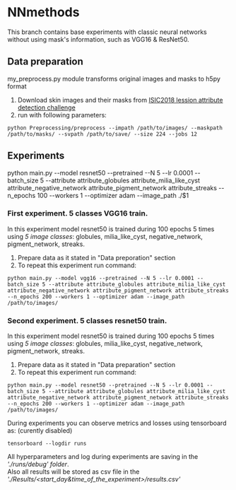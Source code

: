 # NNmethods
This branch contains base experiments with classic neural networks without using mask's information, such as VGG16 & ResNet50.

## Data preparation
my_preprocess.py module transforms original images and masks to h5py format

1. Download skin images and their masks from [ISIC2018 lession attribute detection challenge](https://challenge.kitware.com/#phase/5abcbb6256357d0139260e5f)
2. run with following parameters:
~~~~
python Preprocessing/preprocess --impath /path/to/images/ --maskpath /path/to/masks/ --svpath /path/to/save/ --size 224 --jobs 12
~~~~
## Experiments
python main.py --model resnet50 --pretrained --N 5 --lr 0.0001 --batch_size 5 --attribute attribute_globules attribute_milia_like_cyst attribute_negative_network attribute_pigment_network attribute_streaks  --n_epochs 100 --workers 1 --optimizer adam --image_path ./$1

### First experiment. 5 classes VGG16 train.
In this experiment model resnet50 is trained during 100 epochs 5 times using *5 image classes*: globules, milia_like_cyst, negative_network, pigment_network, streaks.
1. Prepare data as it stated in "Data preporation" section
2. To repeat this experiment run command:
~~~~
python main.py --model vgg16 --pretrained --N 5 --lr 0.0001 --batch_size 5 --attribute attribute_globules attribute_milia_like_cyst attribute_negative_network attribute_pigment_network attribute_streaks  --n_epochs 200 --workers 1 --optimizer adam --image_path /path/to/images/
~~~~

### Second experiment. 5 classes resnet50 train.
In this experiment model resnet50 is trained during 100 epochs 5 times using *5 image classes*: globules, milia_like_cyst, negative_network, pigment_network, streaks.
1. Prepare data as it stated in "Data preparation" section
2. To repeat this experiment run command:
~~~~
python main.py --model resnet50 --pretrained --N 5 --lr 0.0001 --batch_size 5 --attribute attribute_globules attribute_milia_like_cyst attribute_negative_network attribute_pigment_network attribute_streaks  --n_epochs 200 --workers 1 --optimizer adam --image_path /path/to/images/
~~~~


During experiments you can observe metrics and losses using tensorboard as: (curently disabled)
~~~~
tensorboard --logdir runs
~~~~
All hyperparameters and log during experiments are saving in the *'./runs/debug' folder*. <br>
Also all results will be stored as csv file in the *'./Results/<start_day&time_of_the_experiment>/results.csv'*
